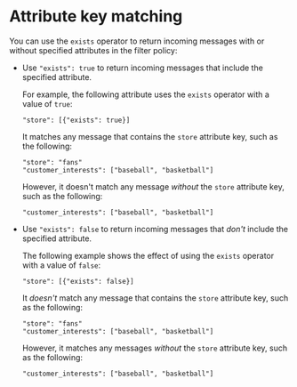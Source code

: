 # Attribute key matching<a name="attribute-key-matching"></a>

You can use the `exists` operator to return incoming messages with or without specified attributes in the filter policy:
+ Use `"exists": true` to return incoming messages that include the specified attribute\.

  For example, the following attribute uses the `exists` operator with a value of `true`:

  ```
  "store": [{"exists": true}]
  ```

  It matches any message that contains the `store` attribute key, such as the following:

  ```
  "store": "fans" 
  "customer_interests": ["baseball", "basketball"]
  ```

  However, it doesn't match any message *without* the `store` attribute key, such as the following:

  ```
  "customer_interests": ["baseball", "basketball"]
  ```
+ Use `"exists": false` to return incoming messages that *don't* include the specified attribute\.

  The following example shows the effect of using the `exists` operator with a value of `false`:

  ```
  "store": [{"exists": false}]
  ```

  It *doesn't* match any message that contains the `store` attribute key, such as the following:

  ```
  "store": "fans" 
  "customer_interests": ["baseball", "basketball"]
  ```

  However, it matches any messages *without* the `store` attribute key, such as the following:

  ```
  "customer_interests": ["baseball", "basketball"]
  ```